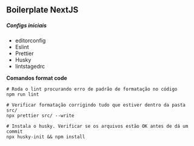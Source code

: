## Boilerplate NextJS

##### Configs iniciais

- editorconfig
- Eslint
- Prettier
- Husky
- lintstagedrc

**Comandos format code**

```shell
# Roda o lint procurando erro de padrão de formatação no código
npm run lint

# Verificar formatação corrigindo tudo que estiver dentro da pasta src/
npx prettier src/ --write

# Instala o husky. Verificar se os arquivos estão OK antes de dá um commit
npx husky-init && npm install
```
